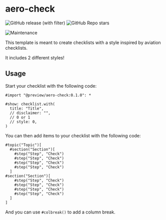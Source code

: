# aero-check

![GitHub release (with filter)](https://img.shields.io/github/v/release/TomVer99/Typst-checklist-template?style=flat-square)
![GitHub Repo stars](https://img.shields.io/github/stars/TomVer99/Typst-checklist-template?style=flat-square)

![Maintenance](https://img.shields.io/maintenance/Yes/2024?style=flat-square)

This template is meant to create checklists with a style inspired by aviation checklists.

It includes 2 different styles!

## Usage

Start your checklist with the following code:

```typst
#import "@preview/aero-check:0.1.0": *

#show: checklist.with(
  title: "Title",
  // disclaimer: "",
  // 0 or 1
  // style: 0,
)
```

You can then add items to your checklist with the following code:

```typst
#topic("Topic")[
  #section("Section")[
    #step("Step", "Check")
    #step("Step", "Check")
    #step("Step", "Check")
    #step("Step", "Check")
  ]
#section("Section")[
    #step("Step", "Check")
    #step("Step", "Check")
    #step("Step", "Check")
    #step("Step", "Check")
  ]
]
```

And you can use `#colbreak()` to add a column break.
